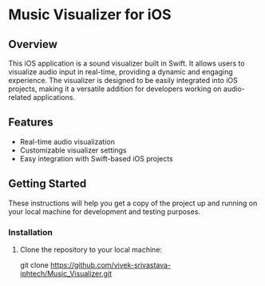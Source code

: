 # Music Visualizer for iOS

## Overview

This iOS application is a sound visualizer built in Swift. It allows users to visualize audio input in real-time, providing a dynamic and engaging experience. The visualizer is designed to be easily integrated into iOS projects, making it a versatile addition for developers working on audio-related applications.

## Features

- Real-time audio visualization
- Customizable visualizer settings
- Easy integration with Swift-based iOS projects

## Getting Started

These instructions will help you get a copy of the project up and running on your local machine for development and testing purposes.

### Installation

1. Clone the repository to your local machine:

   git clone https://github.com/vivek-srivastava-iphtech/Music_Visualizer.git

